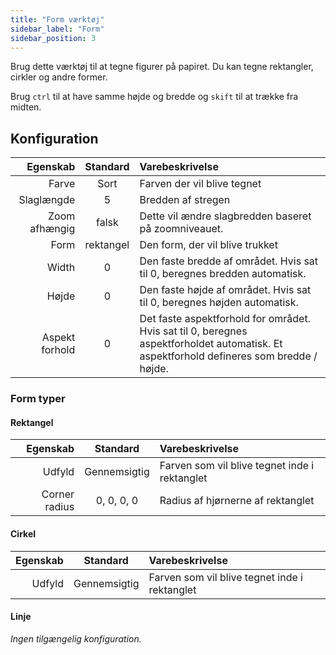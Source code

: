 ```yaml
---
title: "Form værktøj"
sidebar_label: "Form"
sidebar_position: 3
---
```



Brug dette værktøj til at tegne figurer på papiret. Du kan tegne rektangler, cirkler og andre former.

Brug `ctrl` til at have samme højde og bredde og `skift` til at trække fra midten.

## Konfiguration

|       Egenskab | Standard  | Varebeskrivelse                                                                                                                          |
| --------------:|:---------:|:---------------------------------------------------------------------------------------------------------------------------------------- |
|          Farve |   Sort    | Farven der vil blive tegnet                                                                                                              |
|     Slaglængde |     5     | Bredden af stregen                                                                                                                       |
|  Zoom afhængig |   falsk   | Dette vil ændre slagbredden baseret på zoomniveauet.                                                                                     |
|           Form | rektangel | Den form, der vil blive trukket                                                                                                          |
|          Width |     0     | Den faste bredde af området. Hvis sat til 0, beregnes bredden automatisk.                                                                |
|          Højde |     0     | Den faste højde af området. Hvis sat til 0, beregnes højden automatisk.                                                                  |
| Aspekt forhold |     0     | Det faste aspektforhold for området. Hvis sat til 0, beregnes aspektforholdet automatisk. Et aspektforhold defineres som bredde / højde. |

### Form typer

#### Rektangel

|      Egenskab |   Standard   | Varebeskrivelse                               |
| -------------:|:------------:|:--------------------------------------------- |
|        Udfyld | Gennemsigtig | Farven som vil blive tegnet inde i rektanglet |
| Corner radius |  0, 0, 0, 0  | Radius af hjørnerne af rektanglet             |

#### Cirkel

| Egenskab |   Standard   | Varebeskrivelse                               |
| --------:|:------------:|:--------------------------------------------- |
|   Udfyld | Gennemsigtig | Farven som vil blive tegnet inde i rektanglet |

#### Linje

*Ingen tilgængelig konfiguration.*
